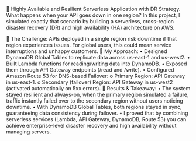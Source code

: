 🚀 Highly Available and Resilient Serverless Application with DR Strategy.
 What happens when your API goes down in one region?
In this project, I simulated exactly that scenario by building a serverless, cross-region disaster recovery (DR) and high availability (HA) architecture on AWS.

🔹 The Challenge:
APIs deployed in a single region risk downtime if that region experiences issues. For global users, this could mean service interruptions and unhappy customers.
🔹 My Approach:
•	Designed DynamoDB Global Tables to replicate data across us-east-1 and us-west2.
•	Built Lambda functions for reading/writing data into DynamoDB.
•	Exposed them through API Gateway endpoints (/read and /write).
•	Configured Amazon Route 53 for DNS-based Failover:
o	Primary Region: API Gateway in us-east-1.
o	Secondary (failover) Region: API Gateway in us-west2 (activated automatically on 5xx errors).
🔹 Results & Takeaway:
•	The system stayed resilient and always-on, when the primary region simulated a failure, traffic instantly failed over to the secondary region without users noticing downtime.
•	With DynamoDB Global Tables, both regions stayed in sync, guaranteeing data consistency during failover.
•	I proved that by combining serverless services (Lambda, API Gateway, DynamoDB, Route 53) you can achieve enterprise-level disaster recovery and high availability without managing servers.
